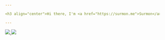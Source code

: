 ```yaml
---

<h3 align="center">Hi there, I'm <a href="https://surmon.me">Surmon</a> ! 👋</h3>

---
```


<a href="/" align="left">
  <img src="https://github-readme-stats.vercel.app/api/top-langs/?username=surmon-china&layout=compact&hide_border=true&bg_color=fff&title_color=0366d6" />
</a>

<a href="/" align="right">
  <img src="https://github-readme-stats.vercel.app/api?username=surmon-china&count_private=true&show_icons=true&icon_color=222&title_color=0366d6&text_color=777&bg_color=fff&hide=issues&hide_border=true" />
</a>

<!--
**surmon-china/surmon-china** is a ✨ _special_ ✨ repository because its `README.md` (this file) appears on your GitHub profile.

Here are some ideas to get you started:

- 🔭 I’m currently working on ...
- 🌱 I’m currently learning ...
- 👯 I’m looking to collaborate on ...
- 🤔 I’m looking for help with ...
- 💬 Ask me about ...
- 📫 How to reach me: ...
- 😄 Pronouns: ...
- ⚡ Fun fact: ...
-->
